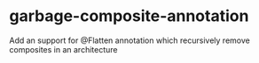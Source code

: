 garbage-composite-annotation
============================

Add an support for @Flatten annotation which recursively remove composites in an architecture